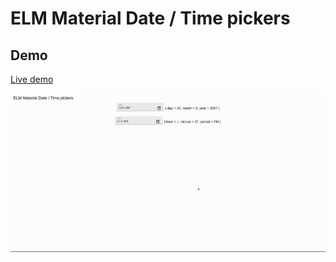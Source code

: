 # ELM Material Date / Time pickers
## Demo
[Live demo](https://enrimilan.github.io/elm-date-time-picker)

![Alt Text](https://github.com/enrimilan/elm-date-time-picker/blob/main/assets/demo.gif?raw=true)
